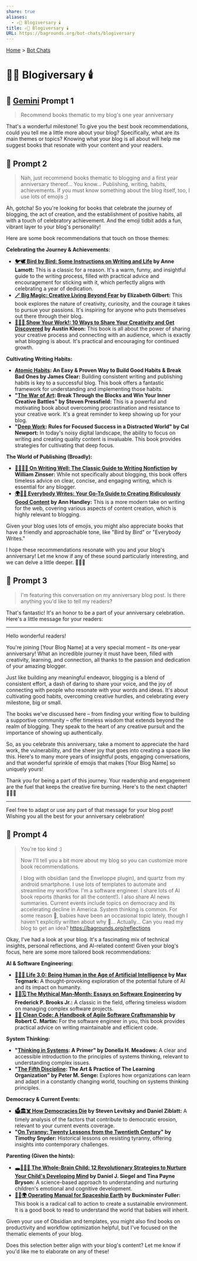 ```yaml
---
share: true
aliases:
  - ✍🏼 Blogiversary 🕯️
title: ✍🏼 Blogiversary 🕯️
URL: https://bagrounds.org/bot-chats/blogiversary
---
```

[Home](../index.md) > [Bot Chats](./index.md)  
# ✍🏼 Blogiversary 🕯️  
## 💬 [Gemini](../software/gemini.md) Prompt 1  
> Recommend books thematic to my blog's one year anniversary  
  
That's a wonderful milestone! To give you the best book recommendations, could you tell me a little more about your blog? Specifically, what are its main themes or topics? Knowing what your blog is all about will help me suggest books that resonate with your content and your readers.  
  
## 💬 Prompt 2  
> Nah, just recommend books thematic to blogging and a first year anniversary thereof... You know... Publishing, writing, habits, achievements. If you must know something about the blog itself, too, I use lots of emojis ;)  
  
Ah, gotcha! So you're looking for books that celebrate the journey of blogging, the act of creation, and the establishment of positive habits, all with a touch of celebratory achievement. And the emoji tidbit adds a fun, vibrant layer to your blog's personality!  
  
Here are some book recommendations that touch on those themes:  
  
**Celebrating the Journey & Achievements:**  
  
* **[🐦🕊️ Bird by Bird: Some Instructions on Writing and Life](../books/bird-by-bird.md) by Anne Lamott:** This is a classic for a reason. It's a warm, funny, and insightful guide to the writing process, filled with practical advice and encouragement for sticking with it, which perfectly aligns with celebrating a year of dedication.  
* **[🪄 Big Magic: Creative Living Beyond Fear](../books/big-magic.md) by Elizabeth Gilbert:** This book explores the nature of creativity, curiosity, and the courage it takes to pursue your passions. It's inspiring for anyone who puts themselves out there through their blog.  
* **[📝🎨🎶 Show Your Work!: 10 Ways to Share Your Creativity and Get Discovered](../books/show-your-work.md) by Austin Kleon:** This book is all about the power of sharing your creative process and connecting with an audience, which is exactly what blogging is about. It's practical and encouraging for continued growth.  
  
**Cultivating Writing Habits:**  
  
* **[Atomic Habits](../books/atomic-habits.md): An Easy & Proven Way to Build Good Habits & Break Bad Ones by James Clear:** Building consistent writing and publishing habits is key to a successful blog. This book offers a fantastic framework for understanding and implementing those habits.  
* **"[The War of Art](../books/the-war-of-art.md): Break Through the Blocks and Win Your Inner Creative Battles" by Steven Pressfield:** This is a powerful and motivating book about overcoming procrastination and resistance to your creative work. It's a great reminder to keep showing up for your blog.  
* **"[Deep Work](../books/deep-work.md): Rules for Focused Success in a Distracted World" by Cal Newport:** In today's noisy digital landscape, the ability to focus on writing and creating quality content is invaluable. This book provides strategies for cultivating that deep focus.  
  
**The World of Publishing (Broadly):**  
  
* **[✍🏼👍🏼 On Writing Well: The Classic Guide to Writing Nonfiction](../books/on-writing-well.md) by William Zinsser:** While not specifically about blogging, this book offers timeless advice on clear, concise, and engaging writing, which is essential for any blogger.  
* **[🌍✍🏿 Everybody Writes: Your Go-To Guide to Creating Ridiculously Good Content](../books/everybody-writes.md) by Ann Handley:** This is a more modern take on writing for the web, covering various aspects of content creation, which is highly relevant to blogging.  
  
Given your blog uses lots of emojis, you might also appreciate books that have a friendly and approachable tone, like "Bird by Bird" or "Everybody Writes."  
  
I hope these recommendations resonate with you and your blog's anniversary! Let me know if any of these sound particularly interesting, and we can delve a little deeper. 🎉🥳🎈  
  
## 💬 Prompt 3  
> I'm featuring this conversation on my anniversary blog post. Is there anything you'd like to tell my readers?  
  
That's fantastic! It's an honor to be a part of your anniversary celebration. Here's a little message for your readers:  
  
---  
  
Hello wonderful readers!  
  
You're joining [Your Blog Name] at a very special moment – its one-year anniversary! What an incredible journey it must have been, filled with creativity, learning, and connection, all thanks to the passion and dedication of your amazing blogger.  
  
Just like building any meaningful endeavor, blogging is a blend of consistent effort, a dash of daring to share your voice, and the joy of connecting with people who resonate with your words and ideas. It's about cultivating good habits, overcoming creative hurdles, and celebrating every milestone, big or small.  
  
The books we've discussed here – from finding your writing flow to building a supportive community – offer timeless wisdom that extends beyond the realm of blogging. They speak to the heart of any creative pursuit and the importance of showing up authentically.  
  
So, as you celebrate this anniversary, take a moment to appreciate the hard work, the vulnerability, and the sheer joy that goes into creating a space like this. Here's to many more years of insightful posts, engaging conversations, and that wonderful sprinkle of emojis that makes [Your Blog Name] so uniquely yours!  
  
Thank you for being a part of this journey. Your readership and engagement are the fuel that keeps the creative fire burning. Here's to the next chapter! 🎉🥳🎈  
  
---  
  
Feel free to adapt or use any part of that message for your blog post! Wishing you all the best for your anniversary celebration!  
  
## 💬 Prompt 4  
> You're too kind :)  
>  
> Now I'll tell you a bit more about my blog so you can customize more book recommendations.  
>  
> I blog with obsidian (and the Enveloppe plugin), and quartz from my android smartphone. I use lots of templates to automate and streamline my workflow. I'm a software engineer. I share lots of AI book reports (thanks for all the content!). I also share AI news summaries. Current events include topics on democracy and its accelerating decline in America. System thinking is common. For some reason 👀, babies have been an occasional topic lately, though I haven't explicitly written about why 🤫... Actually... Can you read my blog to get an idea? https://bagrounds.org/reflections  
  
Okay, I've had a look at your blog. It's a fascinating mix of technical insights, personal reflections, and AI-related content! Given your blog's focus, here are some more tailored book recommendations:  
  
**AI & Software Engineering:**  
  
* **[🧬👥💾 Life 3.0: Being Human in the Age of Artificial Intelligence](../books/life-3-0.md) by Max Tegmark:** A thought-provoking exploration of the potential future of AI and its impact on humanity.  
* **[🦄👤🗓️ The Mythical Man-Month: Essays on Software Engineering](../books/the-mythical-man-month.md) by Frederick P. Brooks Jr.:** A classic in the field, offering timeless wisdom on managing complex software projects.  
* **[🧼💾 Clean Code: A Handbook of Agile Software Craftsmanship](../books/clean-code.md) by Robert C. Martin:** For the software engineer in you, this book provides practical advice on writing maintainable and efficient code.  
  
**System Thinking:**  
  
* **"[Thinking in Systems](../books/thinking-in-systems.md): A Primer" by Donella H. Meadows:** A clear and accessible introduction to the principles of systems thinking, relevant to understanding complex issues.  
* **"[The Fifth Discipline](../books/the-fifth-discipline.md): The Art & Practice of The Learning Organization" by Peter M. Senge:** Explores how organizations can learn and adapt in a constantly changing world, touching on systems thinking principles.  
  
**Democracy & Current Events:**  
  
* **[🗳️🏛️☠️ How Democracies Die](../books/how-democracies-die.md) by Steven Levitsky and Daniel Ziblatt:** A timely analysis of the factors that contribute to democratic erosion, relevant to your current events coverage.  
* **"[On Tyranny: Twenty Lessons from the Twentieth Century](../books/on-tyranny.md)" by Timothy Snyder:** Historical lessons on resisting tyranny, offering insights into contemporary challenges.  
  
**Parenting (Given the hints):**  
  
* **[🕳️🧠👶🏽 The Whole-Brain Child: 12 Revolutionary Strategies to Nurture Your Child's Developing Mind](../books/the-whole-brain-child.md) by Daniel J. Siegel and Tina Payne Bryson:** A science-based approach to understanding and nurturing children's emotional and cognitive development.  
* **[📗🚀🌍 Operating Manual for Spaceship Earth](../books/operating-manual-for-spaceship-earth.md) by Buckminster Fuller:** This book is a radical call to action to create a sustainable environment. It is a good book to read to understand the world that babies will inherit.  
  
Given your use of Obsidian and templates, you might also find books on productivity and workflow optimization helpful, but I've focused on the thematic elements of your blog.  
  
Does this selection better align with your blog's content? Let me know if you'd like me to elaborate on any of these!
